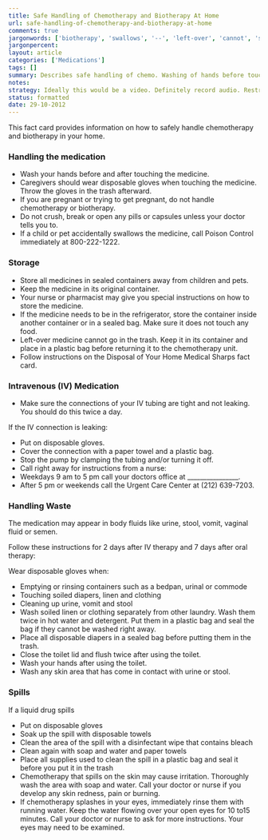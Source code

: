 ```yaml
---
title: Safe Handling of Chemotherapy and Biotherapy At Home
url: safe-handling-of-chemotherapy-and-biotherapy-at-home
comments: true
jargonwords: ['biotherapy', 'swallows', '--', 'left-over', 'cannot', 'sharps', 'clamping', 'andor', '-', 'vomit', 'semen', 'emptying', 'rinsing', 'bedpan', 'urinal', 'commode', 'soiled', 'detergent', 'disinfectant', 'bleach', 'redness', 'splashes']
jargonpercent:
layout: article
categories: ['Medications']
tags: []
summary: Describes safe handling of chemo. Washing of hands before touching medicine, wearing gloves, storage of medication, checks before and after administration, handling of waste and coping with spills. 
notes:
strategy: Ideally this would be a video. Definitely record audio. Restructure text.  (Rethink? No. Some re-writing? Yes. Graphics or diagrams? Yes. Photography? Yes. Podcast or audio? Yes. Video? Yes)
status: formatted
date: 29-10-2012
---
```

This fact card provides information on how to safely handle chemotherapy and biotherapy in your home. 

### Handling the medication
* Wash your hands before and after touching the medicine. 
* Caregivers should wear disposable gloves when touching the medicine. Throw the gloves in the trash afterward.
* If you are pregnant or trying to get pregnant, do not handle chemotherapy or biotherapy.
* Do not crush, break or open any pills or capsules unless your doctor tells you to.
* If a child or pet accidentally swallows the medicine, call Poison Control immediately at 800-222-1222.	

### Storage
* Store all medicines in sealed containers away from children and pets.
* Keep the medicine in its original container.
* Your nurse or pharmacist may give you special instructions on how to store the medicine.
* If the medicine needs to be in the refrigerator, store the container inside another container or in a sealed bag. Make sure it does not touch any food.
* Left-over medicine cannot go in the trash. Keep it in its container and place in a plastic bag before returning it to the chemotherapy unit.
* Follow instructions on the Disposal of Your Home Medical Sharps fact card.

### Intravenous (IV) Medication
* Make sure the connections of your IV tubing are tight and not leaking.  You should do this twice a day.

If the IV connection is leaking:

* Put on disposable gloves. 
* Cover the connection with a paper towel and a plastic bag.
* Stop the pump by clamping the tubing and/or turning it off.
* Call right away for instructions from a nurse: 
* Weekdays 9 am to 5 pm call your doctors office at ________________.
* After 5 pm or weekends call the Urgent Care Center at (212) 639-7203.

### Handling Waste
The medication may appear in body fluids like urine, stool, vomit, vaginal fluid or semen.

Follow these instructions for 2 days after IV therapy and 7 days after oral therapy: 

Wear disposable gloves when:

* Emptying or rinsing containers such as a bedpan, urinal or commode
* Touching soiled diapers, linen and clothing
* Cleaning up urine, vomit and stool
* Wash soiled linen or clothing separately from other laundry.  Wash them twice in hot water and detergent. Put them in a plastic bag and seal the bag if they cannot be washed right away.
* Place all disposable diapers in a sealed bag before putting them in the trash.
* Close the toilet lid and flush twice after using the toilet.
* Wash your hands after using the toilet.
* Wash any skin area that has come in contact with urine or stool.

### Spills
If a liquid drug spills

* Put on disposable gloves
* Soak up the spill with disposable towels 
* Clean the area of the spill with a disinfectant wipe that contains bleach
* Clean again with soap and water and paper towels
* Place all supplies used to clean the spill in a plastic bag and seal it before you put it in the trash
* Chemotherapy that spills on the skin may cause irritation. Thoroughly wash the area with soap and water. Call your doctor or nurse if you develop any skin redness, pain or burning.
* If chemotherapy splashes in your eyes, immediately rinse them with running water. Keep the water flowing over your open eyes for 10 to15 minutes. Call your doctor or nurse to ask for more instructions. Your eyes may need to be examined.